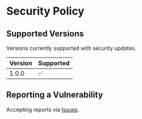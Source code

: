 # Security Policy

## Supported Versions
Versions currently supported with security updates.

| Version | Supported          |
| ------- | ------------------ |
| 1.0.0   | :white_check_mark: |

## Reporting a Vulnerability

Accepting reports via [Issues](https://github.com/lyndychivs/Wizdle/issues).
